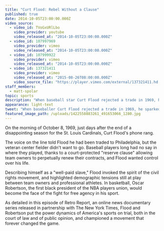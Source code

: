```yaml
---
title: "Curt Flood: Rebel Without a Clause"
published: true
date: 2014-10-05T23:00:00.000Z
video_source:
  - video_id: TVoGxURlLbo
    video_provider: youtube
    video_released_at: "2014-10-05T23:00:00.000Z"
  - video_id: 107997969
    video_provider: vimeo
    video_released_at: "2014-10-05T23:00:00.000Z"
  - video_id: 107999922
    video_provider: vimeo
    video_released_at: "2014-10-05T23:00:00.000Z"
  - video_id: 137321411
    video_provider: vimeo
    video_released_at: "2015-08-26T08:00:00.000Z"
    video_source_file: "https://player.vimeo.com/external/137321411.hd.mp4?s=12f050ac3d1fe9ed8abd6bac74b7d96a&profile_id=119&download=1"
staff_members:
  - matt-spolar
topic: sports
description: "When baseball star Curt Flood rejected a trade in 1969, he challenged America's pastime and helped spark a revolution that rippled beyond the game. This newly updated Retro Report documentary explores free agency in the age of LeBron James and DeAndre Jordan."
appearance: light-text
tweet: "When baseballer Curt Flood rejected a trade in 1969, he sparked a movement beyond the game."
featured_image_path: /uploads/1422558883261_491653066_1280.jpg
---
```


On the morning of October 8, 1969, just days after the end of a disappointing season for the St. Louis Cardinals, Curt Flood's phone rang.

The voice on the line told Flood he had been traded to Philadelphia, but the veteran center fielder didn't want to go. Baseball players long had no say in where they played, thanks to a court-protected "reserve clause" allowing team owners to perpetually renew their contracts, and Flood wanted control over his life.

Describing himself as a "well-paid slave," Flood invoked the spirit of the civil rights movement, and highlighted demographic tensions still at play between team owners and professional athletes. In basketball, Oscar Robertson, the first black president of the NBA players union, would become the face of the fight for free agency in his sport.

As detailed in this episode of Retro Report, an online news documentary series released in partnership with The New York Times, Flood and Robertson put the power dynamics of America's sports on trial, both in the court of law and of public opinion, and championed a movement that forever changed the game.

